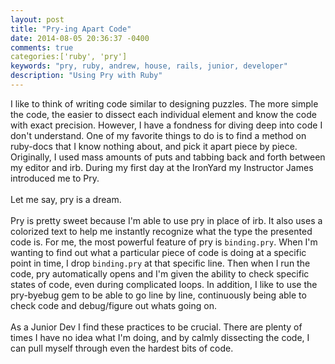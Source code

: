 ```yaml
---
layout: post
title: "Pry-ing Apart Code"
date: 2014-08-05 20:36:37 -0400
comments: true
categories:['ruby', 'pry']
keywords: "pry, ruby, andrew, house, rails, junior, developer"
description: "Using Pry with Ruby"
---
```


I like to think of writing code similar to designing puzzles.
The more simple the code, the easier to dissect each individual element and
know the code with exact precision.
However, I have a fondness for diving deep into code I don't understand.
One of my favorite things to do is to find a method on ruby-docs that I know
nothing about, and pick it apart piece by piece.
Originally, I used mass amounts of puts and tabbing back and forth between
my editor and irb. During my first day at the IronYard my Instructor James
introduced me to Pry. <br><br>
Let me say, pry is a dream. <br><br>
Pry is pretty sweet because I'm able to use pry in place of irb.
It also uses a colorized
text to help me instantly recognize what the type the presented code is.
For me, the most powerful feature of pry is <code>binding.pry</code>.
When I'm wanting to find out what a particular piece of code is doing
at a specific point in time, I drop <code>binding.pry</code> at that specific
line. Then when I run the code, pry automatically opens and I'm given the ability
to check specific states of code, even during complicated loops.
In addition, I like to use the pry-byebug gem to be able to go line by line,
continuously being able to check code and debug/figure out whats going on.<br><br>
As a Junior Dev I find these practices to be crucial.
There are plenty of times I have no idea what I'm doing, and by calmly
dissecting the code, I can pull myself through even the hardest bits of code.
